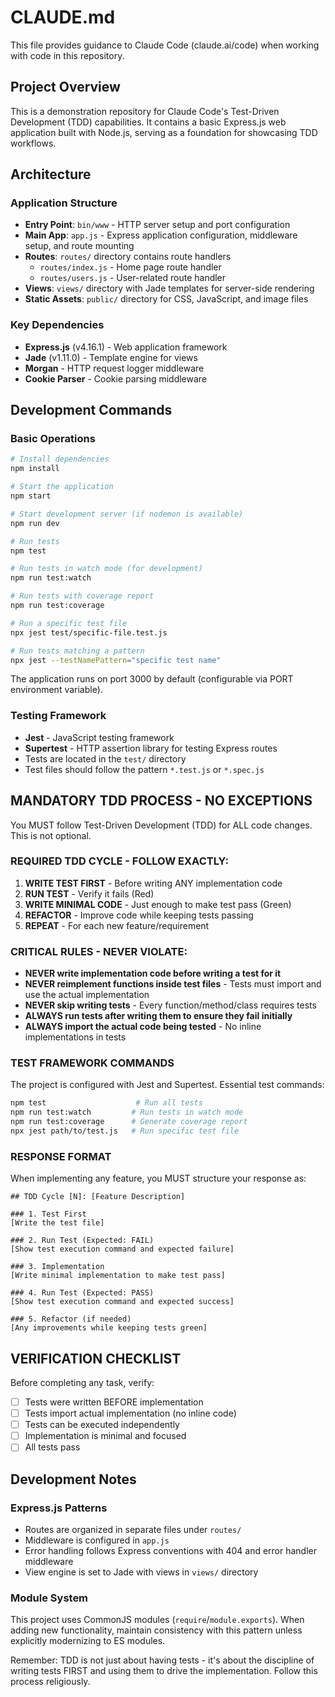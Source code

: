 # CLAUDE.md

This file provides guidance to Claude Code (claude.ai/code) when working with code in this repository.

## Project Overview

This is a demonstration repository for Claude Code's Test-Driven Development (TDD) capabilities. It contains a basic Express.js web application built with Node.js, serving as a foundation for showcasing TDD workflows.

## Architecture

### Application Structure
- **Entry Point**: `bin/www` - HTTP server setup and port configuration
- **Main App**: `app.js` - Express application configuration, middleware setup, and route mounting
- **Routes**: `routes/` directory contains route handlers
  - `routes/index.js` - Home page route handler
  - `routes/users.js` - User-related route handler  
- **Views**: `views/` directory with Jade templates for server-side rendering
- **Static Assets**: `public/` directory for CSS, JavaScript, and image files

### Key Dependencies
- **Express.js** (v4.16.1) - Web application framework
- **Jade** (v1.11.0) - Template engine for views
- **Morgan** - HTTP request logger middleware
- **Cookie Parser** - Cookie parsing middleware

## Development Commands

### Basic Operations
```bash
# Install dependencies
npm install

# Start the application
npm start

# Start development server (if nodemon is available)
npm run dev

# Run tests
npm test

# Run tests in watch mode (for development)
npm run test:watch

# Run tests with coverage report
npm run test:coverage

# Run a specific test file
npx jest test/specific-file.test.js

# Run tests matching a pattern
npx jest --testNamePattern="specific test name"
```

The application runs on port 3000 by default (configurable via PORT environment variable).

### Testing Framework
- **Jest** - JavaScript testing framework
- **Supertest** - HTTP assertion library for testing Express routes
- Tests are located in the `test/` directory
- Test files should follow the pattern `*.test.js` or `*.spec.js`

## MANDATORY TDD PROCESS - NO EXCEPTIONS

You MUST follow Test-Driven Development (TDD) for ALL code changes. This is not optional.

### REQUIRED TDD CYCLE - FOLLOW EXACTLY:

1. **WRITE TEST FIRST** - Before writing ANY implementation code
2. **RUN TEST** - Verify it fails (Red)
3. **WRITE MINIMAL CODE** - Just enough to make test pass (Green)
4. **REFACTOR** - Improve code while keeping tests passing
5. **REPEAT** - For each new feature/requirement

### CRITICAL RULES - NEVER VIOLATE:

- **NEVER write implementation code before writing a test for it**
- **NEVER reimplement functions inside test files** - Tests must import and use the actual implementation
- **NEVER skip writing tests** - Every function/method/class requires tests
- **ALWAYS run tests after writing them to ensure they fail initially**
- **ALWAYS import the actual code being tested** - No inline implementations in tests

### TEST FRAMEWORK COMMANDS

The project is configured with Jest and Supertest. Essential test commands:

```bash
npm test                    # Run all tests
npm run test:watch         # Run tests in watch mode
npm run test:coverage      # Generate coverage report
npx jest path/to/test.js   # Run specific test file
```

### RESPONSE FORMAT

When implementing any feature, you MUST structure your response as:

```
## TDD Cycle [N]: [Feature Description]

### 1. Test First
[Write the test file]

### 2. Run Test (Expected: FAIL)
[Show test execution command and expected failure]

### 3. Implementation
[Write minimal implementation to make test pass]

### 4. Run Test (Expected: PASS)
[Show test execution command and expected success]

### 5. Refactor (if needed)
[Any improvements while keeping tests green]
```

## VERIFICATION CHECKLIST

Before completing any task, verify:

- [ ] Tests were written BEFORE implementation
- [ ] Tests import actual implementation (no inline code)
- [ ] Tests can be executed independently
- [ ] Implementation is minimal and focused
- [ ] All tests pass

## Development Notes

### Express.js Patterns
- Routes are organized in separate files under `routes/`
- Middleware is configured in `app.js`
- Error handling follows Express conventions with 404 and error handler middleware
- View engine is set to Jade with views in `views/` directory

### Module System
This project uses CommonJS modules (`require`/`module.exports`). When adding new functionality, maintain consistency with this pattern unless explicitly modernizing to ES modules.

Remember: TDD is not just about having tests - it's about the discipline of writing tests FIRST and using them to drive the implementation. Follow this process religiously.